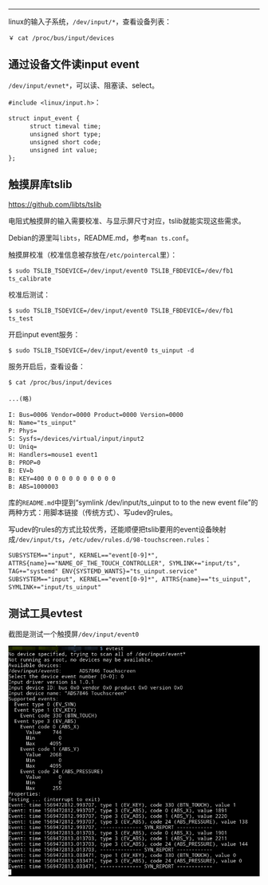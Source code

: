

---

linux的输入子系统，`/dev/input/*`，查看设备列表：

```
￥ cat /proc/bus/input/devices
```

## 通过设备文件读input event

`/dev/input/evnet*`，可以读、阻塞读、select。

`#include <linux/input.h>`：

```
struct input_event {
      struct timeval time;
      unsigned short type;
      unsigned short code;
      unsigned int value; 
};
```

## 触摸屏库tslib

https://github.com/libts/tslib

电阻式触摸屏的输入需要校准、与显示屏尺寸对应，tslib就能实现这些需求。

Debian的源里叫`libts`，README.md，参考`man ts.conf`。

触摸屏校准（校准信息被存放在`/etc/pointercal`里）：

```
$ sudo TSLIB_TSDEVICE=/dev/input/event0 TSLIB_FBDEVICE=/dev/fb1 ts_calibrate
```

校准后测试：

```
$ sudo TSLIB_TSDEVICE=/dev/input/event0 TSLIB_FBDEVICE=/dev/fb1 ts_test
```

开启input event服务：

```
$ sudo TSLIB_TSDEVICE=/dev/input/event0 ts_uinput -d
```

服务开启后，查看设备：

```
$ cat /proc/bus/input/devices

...(略)

I: Bus=0006 Vendor=0000 Product=0000 Version=0000
N: Name="ts_uinput"
P: Phys=
S: Sysfs=/devices/virtual/input/input2
U: Uniq=
H: Handlers=mouse1 event1
B: PROP=0
B: EV=b
B: KEY=400 0 0 0 0 0 0 0 0 0 0
B: ABS=1000003
```

库的`README.md`中提到“symlink /dev/input/ts_uinput to to the new event file”的两种方式：用脚本链接（传统方式）、写udev的rules。

写udev的rules的方式比较优秀，还能顺便把tslib要用的event设备映射成`/dev/input/ts`，`/etc/udev/rules.d/98-touchscreen.rules`：

```
SUBSYSTEM=="input", KERNEL=="event[0-9]*", ATTRS{name}=="NAME_OF_THE_TOUCH_CONTROLLER", SYMLINK+="input/ts", TAG+="systemd" ENV{SYSTEMD_WANTS}="ts_uinput.service"
SUBSYSTEM=="input", KERNEL=="event[0-9]*", ATTRS{name}=="ts_uinput", SYMLINK+="input/ts_uinput"
```

## 测试工具evtest

截图是测试一个触摸屏`/dev/input/event0`

![1569472849646](_assets/linux的input子系统/1569472849646.png)